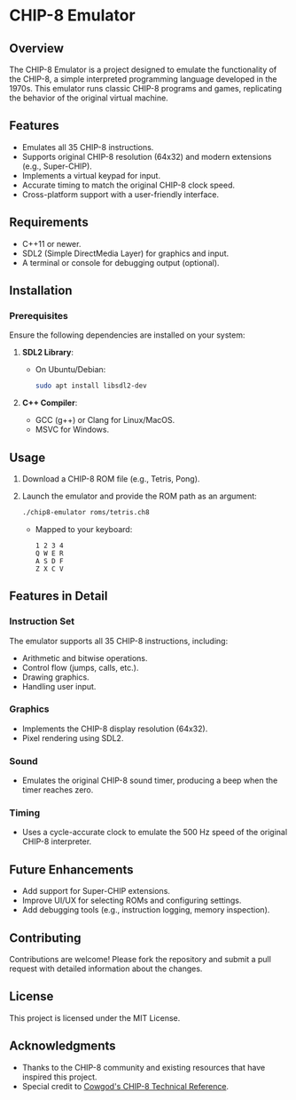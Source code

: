 # CHIP-8 Emulator

## Overview

The CHIP-8 Emulator is a project designed to emulate the functionality of the CHIP-8, a simple interpreted programming language developed in the 1970s. This emulator runs classic CHIP-8 programs and games, replicating the behavior of the original virtual machine.

## Features

- Emulates all 35 CHIP-8 instructions.
- Supports original CHIP-8 resolution (64x32) and modern extensions (e.g., Super-CHIP).
- Implements a virtual keypad for input.
- Accurate timing to match the original CHIP-8 clock speed.
- Cross-platform support with a user-friendly interface.

## Requirements

- C++11 or newer.
- SDL2 (Simple DirectMedia Layer) for graphics and input.
- A terminal or console for debugging output (optional).

## Installation

### Prerequisites

Ensure the following dependencies are installed on your system:

1. **SDL2 Library**:

   - On Ubuntu/Debian:
     ```bash
     sudo apt install libsdl2-dev
     ```


2. **C++ Compiler**:

   - GCC (g++) or Clang for Linux/MacOS.
   - MSVC for Windows.

## Usage

1. Download a CHIP-8 ROM file (e.g., Tetris, Pong).
2. Launch the emulator and provide the ROM path as an argument:
   ```bash
   ./chip8-emulator roms/tetris.ch8
   ```

   - Mapped to your keyboard:
     ```
     1 2 3 4
     Q W E R
     A S D F
     Z X C V
     ```



## Features in Detail

### Instruction Set

The emulator supports all 35 CHIP-8 instructions, including:

- Arithmetic and bitwise operations.
- Control flow (jumps, calls, etc.).
- Drawing graphics.
- Handling user input.

### Graphics

- Implements the CHIP-8 display resolution (64x32).
- Pixel rendering using SDL2.

### Sound

- Emulates the original CHIP-8 sound timer, producing a beep when the timer reaches zero.

### Timing

- Uses a cycle-accurate clock to emulate the 500 Hz speed of the original CHIP-8 interpreter.

## Future Enhancements

- Add support for Super-CHIP extensions.
- Improve UI/UX for selecting ROMs and configuring settings.
- Add debugging tools (e.g., instruction logging, memory inspection).

## Contributing

Contributions are welcome! Please fork the repository and submit a pull request with detailed information about the changes.

## License

This project is licensed under the MIT License.

## Acknowledgments

- Thanks to the CHIP-8 community and existing resources that have inspired this project.
- Special credit to [Cowgod's CHIP-8 Technical Reference](http://devernay.free.fr/hacks/chip8/C8TECH10.HTM).

